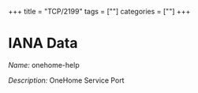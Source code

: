 +++
title = "TCP/2199"
tags = [""]
categories = [""]
+++

# IANA Data

_Name:_ onehome-help

_Description:_ OneHome Service Port

